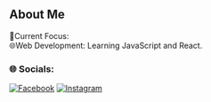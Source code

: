 ## About Me 

🎯Current Focus:  
🌐Web Development: Learning JavaScript and React.
  
### 🌐 Socials:  
[![Facebook](https://img.shields.io/badge/Facebook-1877F2?style=for-the-badge&logo=facebook&logoColor=white)](https://facebook.com/MadaraUchiha00001)
[![Instagram](https://img.shields.io/badge/Instagram-E4405F?style=for-the-badge&logo=instagram&logoColor=white)](https://instagram.com/madaraa_uchihaaa__/)
 

